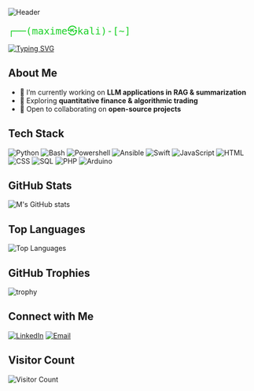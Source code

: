 ![Header](https://capsule-render.vercel.app/api?type=waving&color=gradient&height=200&section=header&text=Welcome%20to%20my%20page%20!&fontSize=45&fontAlignY=40&animation=fadeIn)

<p><code style="color:#1bd127; font-family:monospace; font-size:20px;">┌──(maxime㉿kali)-[~]</code></p>

[![Typing SVG](https://readme-typing-svg.herokuapp.com?color=1bd127&lines=└─$+Cybersecurity+Enthusiast;└─$+Ethical+Hacking+%26+Blue+Team;└─$+Network+%26+Systems+Admin;└─$+Root-Me+Active+Member;└─$+SC-900+%7C+CSNA+Certified;└─$+Future+Cyber+Engineer;└─$+Entrepreneur+Mindset)](https://git.io/typing-svg)
## About Me

- 🔭 I’m currently working on **LLM applications in RAG & summarization**
- 🌱 Exploring **quantitative finance & algorithmic trading**
- 👯 Open to collaborating on **open-source projects** 

## Tech Stack

![Python](https://img.shields.io/badge/Python-376f9f?style=for-the-badge&logo=python&logoColor=white)
![Bash](https://img.shields.io/badge/Bash/Shell-grey?style=for-the-badge&logo=gnubash&logoColor=white)
![Powershell](https://img.shields.io/badge/Powershell-00599C?style=for-the-badge&logo=gnometerminal&logoColor=white)
![Ansible](https://img.shields.io/badge/Ansible-d61f00?style=for-the-badge&logo=ansible&logoColor=white)
![Swift](https://img.shields.io/badge/Swift-ff6d01?style=for-the-badge&logo=swift&logoColor=white)
![JavaScript](https://img.shields.io/badge/JavaScript-f7df1c?style=for-the-badge&logo=javascript&logoColor=black)
![HTML](https://img.shields.io/badge/HTML5-E34F26?style=for-the-badge&logo=html5&logoColor=white)
![CSS](https://img.shields.io/badge/CSS3-2eabe2?style=for-the-badge&logo=css3&logoColor=white)
![SQL](https://img.shields.io/badge/SQL-01638e?style=for-the-badge&logo=mysql&logoColor=white)
![PHP](https://img.shields.io/badge/PHP-777BB4?style=for-the-badge&logo=php&logoColor=white)
![Arduino](https://img.shields.io/badge/Arduino-049ba1?style=for-the-badge&logo=arduino&logoColor=white)

## GitHub Stats

![M's GitHub stats](https://github-readme-stats.vercel.app/api?username=Maxime-Brodin&show_icons=true&theme=radical)

## Top Languages

![Top Languages](https://github-readme-stats.vercel.app/api/top-langs/?username=Maxime-Brodin&layout=compact&theme=radical)

## GitHub Trophies

![trophy](https://github-profile-trophy.vercel.app/?username=maxime-brodin&theme=light)

## Connect with Me

[![LinkedIn](https://img.shields.io/badge/-LinkedIn-blue?style=flat&logo=linkedin)](https://www.linkedin.com/in/maxime-brodin)
[![Email](https://img.shields.io/badge/-Email-red?style=flat&logo=gmail)](mailto:mbrodin.pro@gmail.com)

## Visitor Count

![Visitor Count](https://visitor-badge.laobi.icu/badge?page_id=Maxime-Brodin.Maxime-Brodin)
